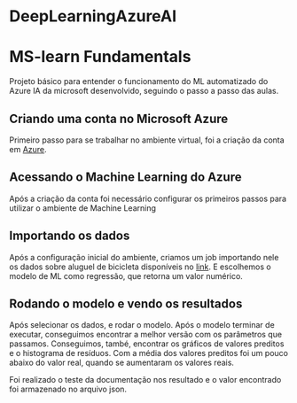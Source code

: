 # DeepLearningAzureAI

# MS-learn Fundamentals

Projeto básico para entender o funcionamento do ML automatizado do Azure IA da microsoft desenvolvido, seguindo o passo a passo das aulas.

## Criando uma conta no Microsoft Azure
Primeiro passo para se trabalhar no ambiente virtual, foi a criação da conta em [Azure](https://azure.microsoft.com/pt-br/).

## Acessando o Machine Learning do Azure
Após a criação da conta foi necessário configurar os primeiros passos para utilizar o ambiente de Machine Learning

## Importando os dados
Após a configuração inicial do ambiente, criamos um job importando nele os dados sobre aluguel de bicicleta disponíveis no [link](aka.ms/bike-rentals). E escolhemos o modelo de ML como regressão, que retorna um valor numérico.

## Rodando o modelo e vendo os resultados
Após selecionar os dados, e rodar o modelo. Após o modelo terminar de executar, conseguimos encontrar a melhor versão com os parâmetros que passamos. Conseguimos, també, encontrar os gráficos de valores preditos e o histograma de resíduos. Com a média dos valores preditos foi um pouco abaixo do valor real, quando se aumentaram os valores reais.

Foi realizado o teste da documentação nos resultado e o valor encontrado foi armazenado no arquivo json.

